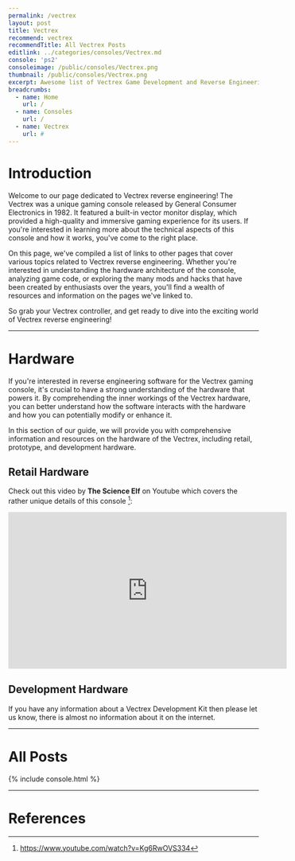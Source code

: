 ```yaml
---
permalink: /vectrex
layout: post
title: Vectrex
recommend: vectrex
recommendTitle: All Vectrex Posts
editlink: ../categories/consoles/Vectrex.md
console: 'ps2'
consoleimage: /public/consoles/Vectrex.png
thumbnail: /public/consoles/Vectrex.png
excerpt: Awesome list of Vectrex Game Development and Reverse Engineering information
breadcrumbs:
  - name: Home
    url: /
  - name: Consoles
    url: /
  - name: Vectrex
    url: #
---
```


# Introduction
Welcome to our page dedicated to Vectrex reverse engineering! The Vectrex was a unique gaming console released by General Consumer Electronics in 1982. It featured a built-in vector monitor display, which provided a high-quality and immersive gaming experience for its users. If you're interested in learning more about the technical aspects of this console and how it works, you've come to the right place. 

On this page, we've compiled a list of links to other pages that cover various topics related to Vectrex reverse engineering. Whether you're interested in understanding the hardware architecture of the console, analyzing game code, or exploring the many mods and hacks that have been created by enthusiasts over the years, you'll find a wealth of resources and information on the pages we've linked to. 

So grab your Vectrex controller, and get ready to dive into the exciting world of Vectrex reverse engineering!

---
# Hardware
If you're interested in reverse engineering software for the Vectrex gaming console, it's crucial to have a strong understanding of the hardware that powers it. By comprehending the inner workings of the Vectrex hardware, you can better understand how the software interacts with the hardware and how you can potentially modify or enhance it.

In this section of our guide, we will provide you with comprehensive information and resources on the hardware of the Vectrex, including retail, prototype, and development hardware.

## Retail Hardware
Check out this video by **The Science Elf** on Youtube which covers the rather unique details of this console [^1]:
<iframe width="560" height="315" src="https://www.youtube.com/embed/Kg6RwOVS334" title="GCE's Mad Hack of a Console" frameborder="0" allow="accelerometer; autoplay; clipboard-write; encrypted-media; gyroscope; picture-in-picture" allowfullscreen></iframe>

## Development Hardware
If you have any information about a Vectrex Development Kit then please let us know, there is almost no information about it on the internet.

---
# All Posts
<div>

{% include console.html %}
</div>

---
# References
[^1]: https://www.youtube.com/watch?v=Kg6RwOVS334
